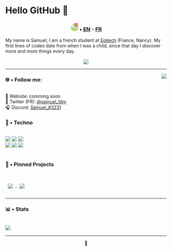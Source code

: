 
# Hello GitHub 👋
<h3>
	<p align="center">
		<img width="25px" src="assets/langs.png" />
		• <a href="#">EN</a> - <a href="README_FR.md">FR</a>
	</p>
</h3>

My name is Samuel, I am a french student at <a href="https://www.epitech.eu/">Epitech</a> (France, Nancy). My first lines of codes date from when I was a child, since that day I discover more and more things every day.

<p align="center">
	<a align="center" href="https://spotify-github-profile.vercel.app/api/view?uid=21uqbv5ph3x35x7sbim6cvnsq&redirect=true">
		<img align="center" src="https://spotify-github-profile.vercel.app/api/view?uid=21uqbv5ph3x35x7sbim6cvnsq&cover_image=true&theme=novatorem&bar_color=53b14f&bar_color_cover=true" />
	</a>
</p>

---

<a  href="https://discord.com/users/239654425424035840">
	<img  src="https://lanyard.cnrad.dev/api/239654425424035840?hideTimestamp=true&idleMessage=Probably%20sleeping%20💤" align="right" />
</a>

### 🌐 • Follow me:

<br />
🔗 Webiste: comming soon <br />
🐤 Twitter (FR): <a href="https://twitter.com/samuel_ldm">@samuel_ldm</a> <br />
🎧 Discord: <a href="https://discord.com/users/239654425424035840">Samuel_#3231</a> <br />

### 🔧 • Techno

<br />
<div>
	<img width="48px" src="https://cdn.jsdelivr.net/gh/devicons/devicon/icons/javascript/javascript-plain.svg" />
	<img width="48px" src="https://cdn.jsdelivr.net/gh/devicons/devicon/icons/java/java-original.svg" />
	<img width="48px" src="https://cdn.jsdelivr.net/gh/devicons/devicon/icons/c/c-plain.svg" />
	<br />
	<img width="48px" src="https://cdn.jsdelivr.net/gh/devicons/devicon/icons/react/react-original.svg" />
	<img width="48px" src="https://cdn.jsdelivr.net/gh/devicons/devicon/icons/discordjs/discordjs-original.svg" />
	<img width="48px" src="https://cdn.jsdelivr.net/gh/devicons/devicon/icons/linux/linux-original.svg" />
</div>
<br />

### 📌 • Pinned Projects

<br />
<a href="https://github.com/samldm/Website/">
  <img align="center" style="margin:1rem 0.5rem" src="https://github-readme-stats.vercel.app/api/pin/?username=samldm&repo=Website&theme=onedark" />
</a>
<a href="https://github.com/samldm/Discord.js-Bot-Template">
  <img align="center" style="margin:1rem 0.5rem" src="https://github-readme-stats.vercel.app/api/pin/?username=samldm&repo=Discord.js-Bot-Template&theme=onedark" />
</a>
<br />

---

### 📊 • Stats

<br />
<div>
	<img src="https://github-readme-stats.vercel.app/api/top-langs/?username=samldm&theme=onedark" />
	<!--<img width="45%" src="https://github-readme-stats.vercel.app/api?username=samldm&show_icons=true&theme=onedark" />-->
</div>

---

<p align="center">
   👋
</p>
